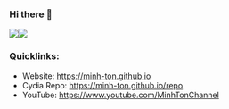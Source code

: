 ### Hi there 👋

<p>
<img align="center" src="https://github-readme-stats.anuraghazra1.vercel.app/api?username=Minh-Ton&show_icons=true&include_all_commits=true&theme=tokyonight"/><img align="center" src="https://github-readme-stats.anuraghazra1.vercel.app/api/top-langs/?username=Minh-Ton&layout=compact&theme=tokyonight" />
</p>

### Quicklinks: 
- Website: https://minh-ton.github.io
- Cydia Repo: https://minh-ton.github.io/repo
- YouTube: https://www.youtube.com/MinhTonChannel

<!--
**Minh-Ton/minh-ton** is a ✨ _special_ ✨ repository because its `README.md` (this file) appears on your GitHub profile.

Here are some ideas to get you started:

- 🔭 I’m currently working on ...
- 🌱 I’m currently learning ...
- 👯 I’m looking to collaborate on ...
- 🤔 I’m looking for help with ...
- 💬 Ask me about ...
- 📫 How to reach me: ...
- 😄 Pronouns: ...
- ⚡ Fun fact: ...
-->
